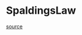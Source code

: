 # SpaldingsLaw

[source](github.com/OpenFOAM-jp/OpenFOAM-utilities-tutorials-jp/blob/master/v1906/preProcessing/wallFunctionTable/tabulatedWallFunction/SpaldingsLaw/SpaldingsLaw.C/SpaldingsLaw.C)



